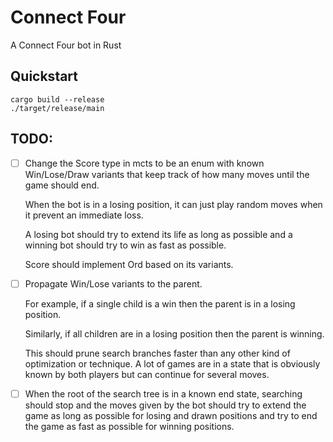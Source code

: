 # Connect Four

A Connect Four bot in Rust

## Quickstart
```
cargo build --release
./target/release/main
```

## TODO:
- [ ] Change the Score type in mcts to be an enum with known Win/Lose/Draw variants that keep track of how many moves until the game should end.

    When the bot is in a losing position, it can just play random moves when it prevent an immediate loss.

    A losing bot should try to extend its life as long as possible and a winning bot should try to win as fast as possible.

    Score should implement Ord based on its variants.

- [ ] Propagate Win/Lose variants to the parent.

    For example, if a single child is a win then the parent is in a losing position.

    Similarly, if all children are in a losing position then the parent is winning.

    This should prune search branches faster than any other kind of optimization or technique. A lot of games are in a state that is obviously known by both players but can continue for several moves.

- [ ] When the root of the search tree is in a known end state, searching should stop and the moves given by the bot should try to extend the game as long as possible for losing and drawn positions and try to end the game as fast as possible for winning positions.